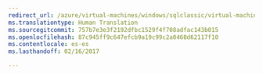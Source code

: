 ```yaml
---
redirect_url: /azure/virtual-machines/windows/sqlclassic/virtual-machines-windows-classic-sql-onprem-availability
ms.translationtype: Human Translation
ms.sourcegitcommit: 757b7e3e3f2192dfbc1529f4f708adfac143b015
ms.openlocfilehash: 87c945ff9c647efcb9a19c99c2a0468d62117f10
ms.contentlocale: es-es
ms.lasthandoff: 02/16/2017

---
```

